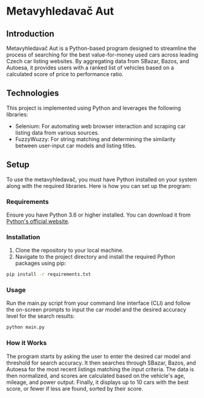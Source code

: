 # Metavyhledavač Aut

## Introduction

Metavyhledavač Aut is a Python-based program designed to streamline the process of searching for the best value-for-money used cars across leading Czech car listing websites. By aggregating data from SBazar, Bazos, and Autoesa, it provides users with a ranked list of vehicles based on a calculated score of price to performance ratio.

## Technologies

This project is implemented using Python and leverages the following libraries:

- Selenium: For automating web browser interaction and scraping car listing data from various sources.
- FuzzyWuzzy: For string matching and determining the similarity between user-input car models and listing titles.

## Setup

To use the metavyhledavač, you must have Python installed on your system along with the required libraries. Here is how you can set up the program:

### Requirements

Ensure you have Python 3.6 or higher installed. You can download it from [Python's official website](https://www.python.org/downloads/).

### Installation

1. Clone the repository to your local machine.
2. Navigate to the project directory and install the required Python packages using pip:

```bash
pip install -r requirements.txt
```

### Usage
Run the main.py script from your command line interface (CLI) and follow the on-screen prompts to input the car model and the desired accuracy level for the search results:

```bash
python main.py
```

### How it Works

The program starts by asking the user to enter the desired car model and threshold for search accuracy.
It then searches through SBazar, Bazos, and Autoesa for the most recent listings matching the input criteria.
The data is then normalized, and scores are calculated based on the vehicle's age, mileage, and power output.
Finally, it displays up to 10 cars with the best score, or fewer if less are found, sorted by their score.





 
